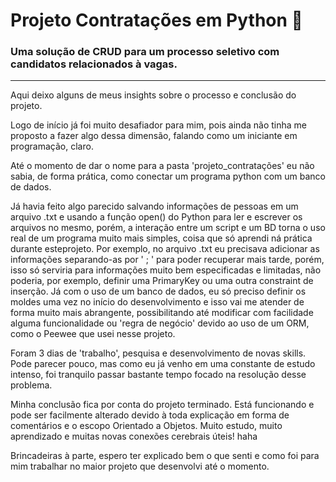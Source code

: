 # Projeto Contratações em Python 👔
### Uma solução de CRUD para um processo seletivo com candidatos relacionados à vagas.
---
Aqui deixo alguns de meus insights sobre o processo e conclusão do projeto.

 Logo de início já foi muito desafiador para mim, pois ainda não tinha me proposto a fazer algo dessa dimensão, falando como um iniciante em programação, claro.
 
 Até o momento de dar o nome para a pasta 'projeto_contratações' eu não sabia, de forma prática, como conectar um programa python com um banco de dados. 
 
 Já havia feito algo parecido salvando informações de pessoas em um arquivo .txt e usando a função open() do Python para ler e escrever os arquivos no mesmo, porém, 
a interação entre um script e um BD torna o uso real de um programa muito mais simples, coisa que só aprendi ná prática durante esteprojeto. Por exemplo, 
no arquivo .txt eu precisava adicionar as informações separando-as por ' ; ' para poder recuperar mais tarde, porém, isso só serviria para informações muito bem
especificadas e limitadas, não poderia, por exemplo, definir uma PrimaryKey ou uma outra constraint de inserção. Já com o uso de um banco de dados, eu só preciso
definir os moldes uma vez no início do desenvolvimento e isso vai me atender de forma muito mais abrangente, possibilitando até modificar com facilidade alguma
funcionalidade ou 'regra de negócio' devido ao uso de um ORM, como o Peewee que usei nesse projeto.
 
 Foram 3 dias de 'trabalho', pesquisa e desenvolvimento de novas skills. Pode parecer pouco, mas como eu já venho em uma constante de estudo intenso, foi tranquilo 
passar bastante tempo focado na resolução desse problema.
 
 Minha conclusão fica por conta do projeto terminado. Está funcionando e pode ser facilmente alterado devido à toda explicação em forma de comentários e o escopo
 Orientado a Objetos. Muito estudo, muito aprendizado e muitas novas conexões cerebrais úteis! haha
 
 Brincadeiras à parte, espero ter explicado bem o que senti e como foi para mim trabalhar no maior projeto que desenvolvi até o momento.



